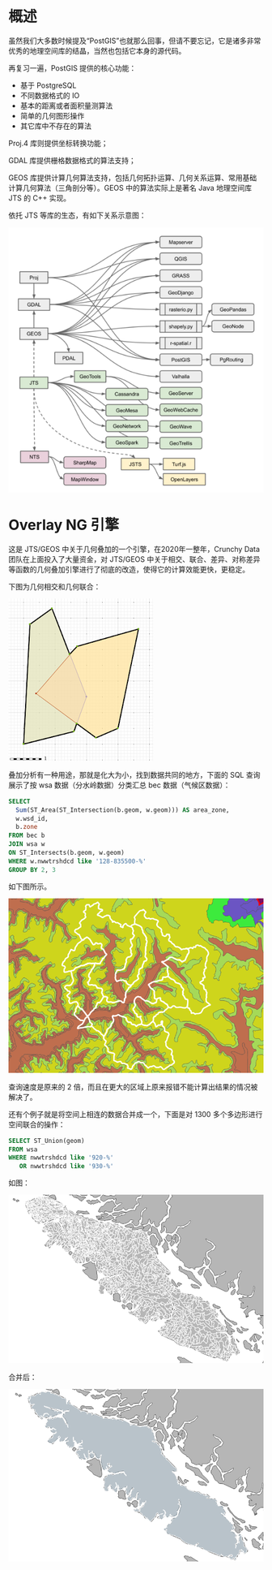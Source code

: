# 概述

虽然我们大多数时候提及“PostGIS”也就那么回事，但请不要忘记，它是诸多非常优秀的地理空间库的结晶，当然也包括它本身的源代码。

再复习一遍，PostGIS 提供的核心功能：

- 基于 PostgreSQL
- 不同数据格式的 IO
- 基本的距离或者面积量测算法
- 简单的几何图形操作
- 其它库中不存在的算法

Proj.4 库则提供坐标转换功能；

GDAL 库提供栅格数据格式的算法支持；

GEOS 库提供计算几何算法支持，包括几何拓扑运算、几何关系运算、常用基础计算几何算法（三角剖分等）。GEOS 中的算法实际上是著名 Java 地理空间库 JTS 的 C++ 实现。

依托 JTS 等库的生态，有如下关系示意图：

![GEOS/JTS Ecosystem](attachments/geos-jts.png)

# Overlay NG 引擎

这是 JTS/GEOS 中关于几何叠加的一个引擎，在2020年一整年，Crunchy Data 团队在上面投入了大量资金，对 JTS/GEOS 中关于相交、联合、差异、对称差异等函数的几何叠加引擎进行了彻底的改造，使得它的计算效能更快，更稳定。

下图为几何相交和几何联合：

![Union](attachments/union.png)

叠加分析有一种用途，那就是化大为小，找到数据共同的地方，下面的 SQL 查询展示了按 wsa 数据（分水岭数据）分类汇总 bec 数据（气候区数据）：

``` sql
SELECT 
  Sum(ST_Area(ST_Intersection(b.geom, w.geom))) AS area_zone, 
  w.wsd_id, 
  b.zone
FROM bec b
JOIN wsa w
ON ST_Intersects(b.geom, w.geom)
WHERE w.nwwtrshdcd like '128-835500-%'
GROUP BY 2, 3
```

如下图所示。

![Summarization](attachments/bec-wsa.png)

查询速度是原来的 2 倍，而且在更大的区域上原来报错不能计算出结果的情况被解决了。

还有个例子就是将空间上相连的数据合并成一个，下面是对 1300 多个多边形进行空间联合的操作：

``` sql
SELECT ST_Union(geom)
FROM wsa
WHERE nwwtrshdcd like '920-%'
   OR nwwtrshdcd like '930-%'
```

如图：

![Vancouver Island watersheds](attachments/vi-wsd.png)

合并后：

![Vancouver Island](attachments/vi.png)

